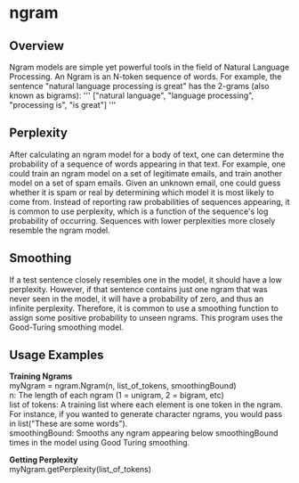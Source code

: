 ngram
=====

Overview
-----
Ngram models are simple yet powerful tools in the field of Natural Language Processing. An Ngram is an N-token sequence of words. For example, the sentence "natural language processing is great" has the 2-grams (also known as bigrams):
'''
["natural language", "language processing", "processing is", "is great"]
'''

Perplexity
----
After calculating an ngram model for a body of text, one can determine the probability of a sequence of words appearing in that text. For example, one could train an ngram model on a set of legitimate emails, and train another model on a set of spam emails. Given an unknown email, one could guess whether it is spam or real by determining which model it is most likely to come from. Instead of reporting raw probabilities of sequences appearing, it is common to use perplexity, which is a function of the sequence's log probability of occurring. Sequences with lower perplexities more closely resemble the ngram model.

Smoothing
----
If a test sentence closely resembles one in the model, it should have a low perplexity. However, if that sentence contains just one ngram that was never seen in the model, it will have a probability of zero, and thus an infinite perplexity. Therefore, it is common to use a smoothing function to assign some positive probability to unseen ngrams. This program uses the Good-Turing smoothing model.

Usage Examples
----
<b>Training Ngrams</b>
<br />myNgram = ngram.Ngram(n, list_of_tokens, smoothingBound)
<br />n: The length of each ngram (1 = unigram, 2 = bigram, etc)
<br />list of tokens: A training list where each element is one token in the ngram. For instance, if you wanted to generate character ngrams, you would pass in list("These are some words").
<br />smoothingBound: Smooths any ngram appearing below smoothingBound times in the model using Good Turing smoothing.

<b>Getting Perplexity</b>
<br />myNgram.getPerplexity(list_of_tokens)